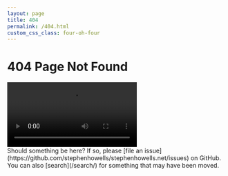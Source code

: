 ```yaml
---
layout: page
title: 404
permalink: /404.html
custom_css_class: four-oh-four
---
```

# <span>404</span> Page Not Found

<video autoplay loop>
  <source src="/dist/img/404.mp4" type="video/mp4">
</video>

<div class="explanation" markdown="1">
  Should something be here? If so, please [file an issue](https://github.com/stephenhowells/stephenhowells.net/issues) on GitHub. You can also [search](/search/) for something that may have been moved.
</div>
